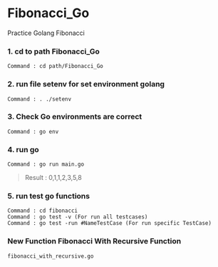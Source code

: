# Fibonacci_Go
Practice Golang Fibonacci


### 1. cd to path Fibonacci_Go
```
Command : cd path/Fibonacci_Go
```

### 2. run file setenv for set environment golang
```
Command : . ./setenv
```

### 3. Check Go environments are correct
```
Command : go env
```

### 4. run go
```
Command : go run main.go
```
> Result : 0,1,1,2,3,5,8

### 5. run test go functions
```
Command : cd fibonacci
Command : go test -v (For run all testcases)
Command : go test -run #NameTestCase (For run specific TestCase)
```

### New Function Fibonacci With Recursive Function
```
fibonacci_with_recursive.go
```